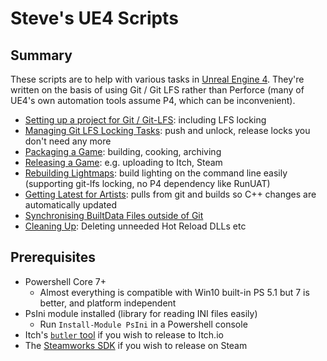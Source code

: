 # Steve's UE4 Scripts

## Summary

These scripts are to help with various tasks in [Unreal Engine 4](https://www.unrealengine.com). 
They're written on the basis of using Git / Git LFS rather than Perforce (many of UE4's own
automation tools assume P4, which can be inconvenient).

* [Setting up a project for Git / Git-LFS](./doc/GitSetup.md): including LFS locking
* [Managing Git LFS Locking Tasks](./GitScripts/Readme.md): push and unlock, release locks you don't need any more
* [Packaging a Game](./doc/Package.md): building, cooking, archiving
* [Releasing a Game](./doc/Release.md): e.g. uploading to Itch, Steam
* [Rebuilding Lightmaps](./doc/RebuildLightmaps.md): build lighting on the command line easily (supporting git-lfs locking, no P4 dependency like RunUAT)
* [Getting Latest for Artists](./doc/GetLatest.md): pulls from git and builds so C++ changes are automatically updated
* [Synchronising BuiltData Files outside of Git](./doc/DataSync.md)
* [Cleaning Up](./doc/Cleanup.md): Deleting unneeded Hot Reload DLLs etc


## Prerequisites

* Powershell Core 7+
  * Almost everything is compatible with Win10 built-in PS 5.1 but 7 is better, and platform independent
* PsIni module installed (library for reading INI files easily)
   * Run `Install-Module PsIni` in a Powershell console
* Itch's [`butler` tool](https://itch.io/docs/butler/) if you wish to release to Itch.io
* The [Steamworks SDK](https://partner.steamgames.com/doc/sdk) if you wish to release on Steam

